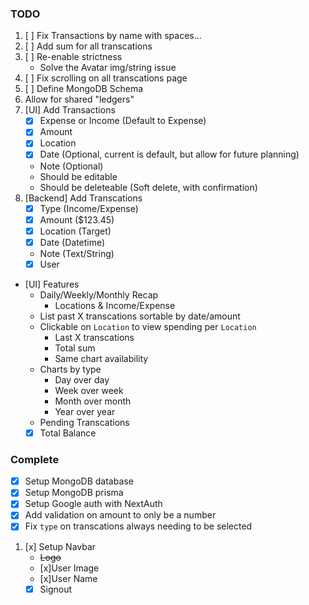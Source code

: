 ### TODO
1. [ ] Fix Transactions by name with spaces...
1. [ ] Add sum for all transcations
1. [ ] Re-enable strictness
    - Solve the Avatar img/string issue
1. [ ] Fix scrolling on all transcations page
1. [ ] Define MongoDB Schema
1. Allow for shared "ledgers"
1. [UI] Add Transactions
    - [x] Expense or Income (Default to Expense)
    - [x] Amount
    - [x] Location
    - [x] Date (Optional, current is default, but allow for future planning)
    - Note (Optional)
    - Should be editable
    - Should be deleteable (Soft delete, with confirmation)
1. [Backend] Add Transcations
    - [x] Type (Income/Expense)
    - [x] Amount ($123.45)
    - [x] Location (Target)
    - [x] Date (Datetime)
    - Note (Text/String)
    - [x] User
- [UI] Features
    - Daily/Weekly/Monthly Recap
      - Locations & Income/Expense
    - List past X transcations sortable by date/amount
    - Clickable on `Location` to view spending per `Location`
        - Last X transcations
        - Total sum
        - Same chart availability
    - Charts by type
      - Day over day
      - Week over week
      - Month over month
      - Year over year
    - Pending Transcations
    - [x] Total Balance

### Complete 
- [x] Setup MongoDB database
- [x] Setup MongoDB prisma
- [x] Setup Google auth with NextAuth
- [x] Add validation on amount to only be a number
- [x] Fix `type` on transcations always needing to be selected
1. [x] Setup Navbar
    - ~~Logo~~
    - [x]User Image
    - [x]User Name
    - [x] Signout